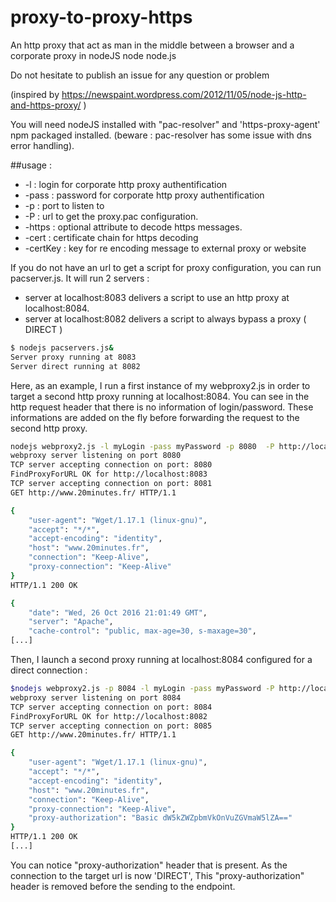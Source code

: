 # proxy-to-proxy-https
An http proxy that act as man in the middle between a browser and a corporate proxy in nodeJS node node.js

Do not hesitate to publish an issue for any question or problem

(inspired by https://newspaint.wordpress.com/2012/11/05/node-js-http-and-https-proxy/ )

You will need nodeJS installed with "pac-resolver" and 'https-proxy-agent' npm packaged installed. (beware : pac-resolver has some issue with dns error handling). 

##usage : 

* -l : login for corporate http proxy authentification
* -pass : password for corporate http proxy authentification
* -p : port to listen to
* -P : url to get the proxy.pac configuration.
* -https : optional attribute to decode https messages.
* -cert : certificate chain for https decoding
* -certKey : key for re encoding message to external proxy or website



If you do not have an url to get a script for proxy configuration, you can run pacserver.js. It will run 2 servers : 
* server at localhost:8083 delivers a script to use an http proxy at localhost:8084. 
* server at localhost:8082 delivers a script to always bypass a proxy ( DIRECT ) 


```sh
$ nodejs pacservers.js&
Server proxy running at 8083
Server direct running at 8082
```


Here, as an example, I run a first instance of my webproxy2.js in order to target a second http proxy running at localhost:8084.
You can see in the http request header that there is no information of login/password. These informations are added on the fly before forwarding the request to the second http proxy.

```sh
nodejs webproxy2.js -l myLogin -pass myPassword -p 8080  -P http://localhost:8083 -d  -https 
webproxy server listening on port 8080
TCP server accepting connection on port: 8080
FindProxyForURL OK for http://localhost:8083
TCP server accepting connection on port: 8081
GET http://www.20minutes.fr/ HTTP/1.1

{
    "user-agent": "Wget/1.17.1 (linux-gnu)",
    "accept": "*/*",
    "accept-encoding": "identity",
    "host": "www.20minutes.fr",
    "connection": "Keep-Alive",
    "proxy-connection": "Keep-Alive"
}
HTTP/1.1 200 OK

{
    "date": "Wed, 26 Oct 2016 21:01:49 GMT",
    "server": "Apache",
    "cache-control": "public, max-age=30, s-maxage=30",
[...]
```



Then, I launch a second proxy running at localhost:8084 configured for a direct connection : 

```sh
$nodejs webproxy2.js -p 8084 -l myLogin -pass myPassword -P http://localhost:8082 -d -https -cert fullchain.pem -certKey key-letsencrypt.pem 
webproxy server listening on port 8084
TCP server accepting connection on port: 8084
FindProxyForURL OK for http://localhost:8082
TCP server accepting connection on port: 8085
GET http://www.20minutes.fr/ HTTP/1.1

{
    "user-agent": "Wget/1.17.1 (linux-gnu)",
    "accept": "*/*",
    "accept-encoding": "identity",
    "host": "www.20minutes.fr",
    "connection": "Keep-Alive",
    "proxy-connection": "Keep-Alive",
    "proxy-authorization": "Basic dW5kZWZpbmVkOnVuZGVmaW5lZA=="
}
HTTP/1.1 200 OK
[...]
```

You can notice "proxy-authorization" header that is present. As the connection to the target url is now 'DIRECT', This  "proxy-authorization" header is removed before the sending to the endpoint.
